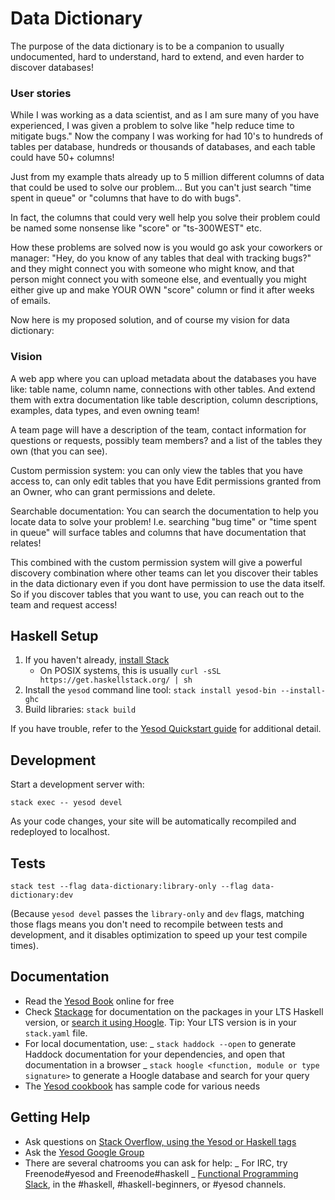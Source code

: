 # Data Dictionary

The purpose of the data dictionary is to be a companion to usually undocumented, hard to understand, hard to extend, and even harder to discover databases!

### User stories

While I was working as a data scientist, and as I am sure many of you have experienced, I was given a problem to solve like "help reduce time to mitigate bugs."
Now the company I was working for had 10's to hundreds of tables per database, hundreds or thousands of databases, and each table could have 50+ columns!

Just from my example thats already up to 5 million different columns of data that could be used to solve our problem... But you can't just search "time spent in queue" or "columns that have to do with bugs".

In fact, the columns that could very well help you solve their problem could be named some nonsense like "score" or "ts-300WEST" etc.

How these problems are solved now is you would go ask your coworkers or manager: "Hey, do you know of any tables that deal with tracking bugs?" and they might connect you with someone who might know, and that person might connect you with someone else, and eventually you might either give up and make YOUR OWN "score" column or find it after weeks of emails.

Now here is my proposed solution, and of course my vision for data dictionary:

### Vision

A web app where you can upload metadata about the databases you have like: table name, column name, connections with other tables. And extend them with extra documentation like table description, column descriptions, examples, data types, and even owning team!

A team page will have a description of the team, contact information for questions or requests, possibly team members? and a list of the tables they own (that you can see).

Custom permission system: you can only view the tables that you have access to, can only edit tables that you have Edit permissions granted from an Owner, who can grant permissions and delete.

Searchable documentation: You can search the documentation to help you locate data to solve your problem! I.e. searching "bug time" or "time spent in queue" will surface tables and columns that have documentation that relates!

This combined with the custom permission system will give a powerful discovery combination where other teams can let you discover their tables in the data dictionary even if you dont have permission to use the data itself. So if you discover tables that you want to use, you can reach out to the team and request access!

## Haskell Setup

1. If you haven't already, [install Stack](https://haskell-lang.org/get-started)
   - On POSIX systems, this is usually `curl -sSL https://get.haskellstack.org/ | sh`
2. Install the `yesod` command line tool: `stack install yesod-bin --install-ghc`
3. Build libraries: `stack build`

If you have trouble, refer to the [Yesod Quickstart guide](https://www.yesodweb.com/page/quickstart) for additional detail.

## Development

Start a development server with:

```
stack exec -- yesod devel
```

As your code changes, your site will be automatically recompiled and redeployed to localhost.

## Tests

```
stack test --flag data-dictionary:library-only --flag data-dictionary:dev
```

(Because `yesod devel` passes the `library-only` and `dev` flags, matching those flags means you don't need to recompile between tests and development, and it disables optimization to speed up your test compile times).

## Documentation

- Read the [Yesod Book](https://www.yesodweb.com/book) online for free
- Check [Stackage](http://stackage.org/) for documentation on the packages in your LTS Haskell version, or [search it using Hoogle](https://www.stackage.org/lts/hoogle?q=). Tip: Your LTS version is in your `stack.yaml` file.
- For local documentation, use:
  _ `stack haddock --open` to generate Haddock documentation for your dependencies, and open that documentation in a browser
  _ `stack hoogle <function, module or type signature>` to generate a Hoogle database and search for your query
- The [Yesod cookbook](https://github.com/yesodweb/yesod-cookbook) has sample code for various needs

## Getting Help

- Ask questions on [Stack Overflow, using the Yesod or Haskell tags](https://stackoverflow.com/questions/tagged/yesod+haskell)
- Ask the [Yesod Google Group](https://groups.google.com/forum/#!forum/yesodweb)
- There are several chatrooms you can ask for help:
  _ For IRC, try Freenode#yesod and Freenode#haskell
  _ [Functional Programming Slack](https://fpchat-invite.herokuapp.com/), in the #haskell, #haskell-beginners, or #yesod channels.
